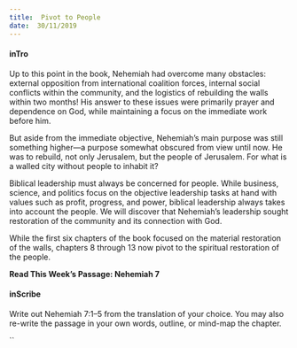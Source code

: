 ```yaml
---
title:  Pivot to People
date:  30/11/2019
---
```


#### inTro

Up to this point in the book, Nehemiah had overcome many obstacles: external opposition from international coalition forces, internal social conflicts within the community, and the logistics of rebuilding the walls within two months! His answer to these issues were primarily prayer and dependence on God, while maintaining a focus on the immediate work before him.

But aside from the immediate objective, Nehemiah’s main purpose was still something higher—a purpose somewhat obscured from view until now. He was to rebuild, not only Jerusalem, but the people of Jerusalem. For what is a walled city without people to inhabit it?

Biblical leadership must always be concerned for people. While business, science, and politics focus on the objective leadership tasks at hand with values such as profit, progress, and power, biblical leadership always takes into account the people. We will discover that Nehemiah’s leadership sought restoration of the community and its connection with God.

While the first six chapters of the book focused on the material restoration of the walls, chapters 8 through 13 now pivot to the spiritual restoration of the people.

**Read This Week’s Passage: Nehemiah 7**

#### inScribe

Write out Nehemiah 7:1–5 from the translation of your choice. You may also re-write the passage in your own words, outline, or mind-map the chapter.

``